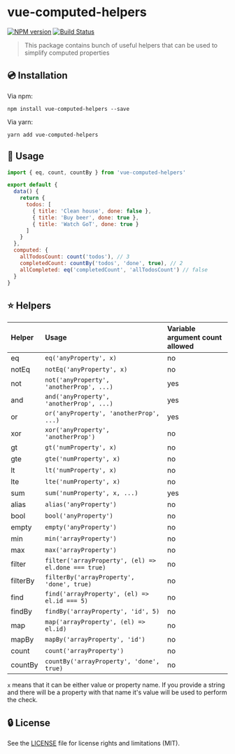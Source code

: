 # vue-computed-helpers

[![NPM version](https://img.shields.io/npm/v/vue-computed-helpers.svg?style=flat)](https://npmjs.org/package/vue-computed-helpers)
[![Build Status](https://travis-ci.org/michalsnik/vue-computed-helpers.svg?branch=master)](https://travis-ci.org/michalsnik/vue-computed-helpers)

> This package contains bunch of useful helpers that can be used to simplify computed properties

## :cd: Installation

Via npm:
```
npm install vue-computed-helpers --save
```

Via yarn:
```
yarn add vue-computed-helpers
```

## :rocket: Usage

```js
import { eq, count, countBy } from 'vue-computed-helpers'

export default {
  data() {
    return {
      todos: [
        { title: 'Clean house', done: false },
        { title: 'Buy beer', done: true },
        { title: 'Watch GoT', done: true }
      ]
    }
  },
  computed: {
    allTodosCount: count('todos'), // 3
    completedCount: countBy('todos', 'done', true), // 2
    allCompleted: eq('completedCount', 'allTodosCount') // false
  }
}
```

## :star: Helpers

| Helper | Usage | Variable argument count allowed |
|:-------|:------|:--------------------------------|
| eq | `eq('anyProperty', x)` | no |
| notEq | `notEq('anyProperty', x)` | no|
| not | `not('anyProperty', 'anotherProp', ...)` | yes |
| and | `and('anyProperty', 'anotherProp', ...)` | yes |
| or | `or('anyProperty', 'anotherProp', ...)` | yes |
| xor | `xor('anyProperty', 'anotherProp')` | no |
| gt | `gt('numProperty', x)` | no |
| gte | `gte('numProperty', x)` | no |
| lt | `lt('numProperty', x)` | no |
| lte | `lte('numProperty', x)` | no |
| sum | `sum('numProperty', x, ...)` | yes |
| alias | `alias('anyProperty')` | no |
| bool | `bool('anyProperty')` | no |
| empty | `empty('anyProperty')` | no |
| min | `min('arrayProperty')` | no |
| max | `max('arrayProperty')` | no |
| filter | `filter('arrayProperty', (el) => el.done === true)` | no |
| filterBy | `filterBy('arrayProperty', 'done', true)` | no |
| find | `find('arrayProperty', (el) => el.id === 5)` | no |
| findBy | `findBy('arrayProperty', 'id', 5)` | no |
| map | `map('arrayProperty', (el) => el.id)` | no |
| mapBy | `mapBy('arrayProperty', 'id')` | no |
| count | `count('arrayProperty')` | no |
| countBy | `countBy('arrayProperty', 'done', true)` | no |

`x` means that it can be either value or property name. If you provide a string and there will be a property with that name it's value will be used to perform the check.

## :lock: License

See the [LICENSE](LICENSE) file for license rights and limitations (MIT).
